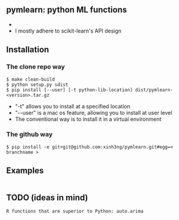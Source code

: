 ## pymlearn: python ML functions

*
* I mostly adhere to scikit-learn's API design

## Installation

### The clone repo way
```
$ make clean-build
$ python setup.py sdist
$ pip install [--user] [-t python-lib-location] dist/pymlearn-<version>.tar.gz
```

* "-t" allows you to install at a specified location
* "--user" is a mac os feature, allowing you to install at user level
* The conventional way is to install it in a virtual environment

### The github way

`$ pip install -e git+git@github.com:xinh3ng/pymlearn.git#egg=< branchname >`

## Examples
```
```

## TODO (ideas in mind)
`
R functions that are superior to Python: auto.arima
`
